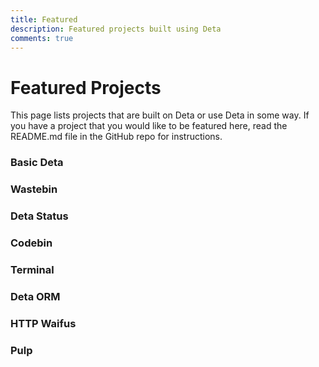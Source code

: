 ```yaml
---
title: Featured
description: Featured projects built using Deta
comments: true
---
```


# Featured Projects
This page lists projects that are built on Deta or use Deta in some way. If you have a project that you would like to be featured here, read the README.md file in the GitHub repo for instructions.

### Basic Deta
<!--start basic-deta-->

<!--end-->

### Wastebin
<!--start wastebin-->

<!--end-->

### Deta Status
<!--start deta-status-->

<!--end-->

### Codebin
<!--start codebin-->

<!--end-->

### Terminal
<!--start terminal-->

<!--end-->

### Deta ORM
<!--start deta-orm-->

<!--end-->

### HTTP Waifus
<!--start http-waifus-->

<!--end-->

### Pulp
<!--start pulp-->

<!--end-->
